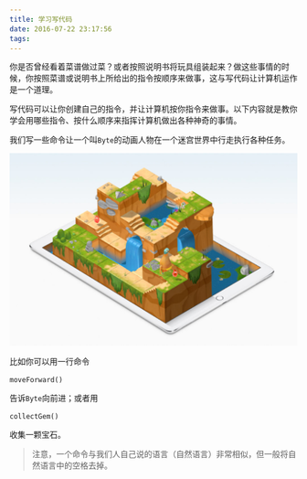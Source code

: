 ```yaml
---
title: 学习写代码
date: 2016-07-22 23:17:56
tags:
---
```



你是否曾经看着菜谱做过菜？或者按照说明书将玩具组装起来？做这些事情的时候，你按照菜谱或说明书上所给出的指令按顺序来做事，这与写代码让计算机运作是一个道理。

写代码可以让你创建自己的指令，并让计算机按你指令来做事。以下内容就是教你学会用哪些指令、按什么顺序来指挥计算机做出各种神奇的事情。

我们写一些命令让一个叫`Byte`的动画人物在一个迷宫世界中行走执行各种任务。

![Swift Playground](/images/learntocode-1.jpg)

比如你可以用一行命令

```
moveForward()
```

告诉`Byte`向前进；或者用

```
collectGem()
```

收集一颗宝石。

> 注意，一个命令与我们人自己说的语言（自然语言）非常相似，但一般将自然语言中的空格去掉。
